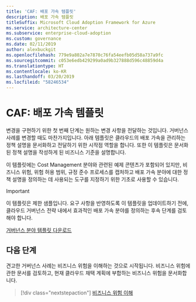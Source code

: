 ```yaml
---
title: 'CAF: 배포 가속 템플릿'
description: 배포 가속 템플릿
titleSuffix: Microsoft Cloud Adoption Framework for Azure
ms.service: architecture-center
ms.subservice: enterprise-cloud-adoption
ms.custom: governance
ms.date: 02/11/2019
author: alexbuckgit
ms.openlocfilehash: 779e9a802a7e7870c76fa54eefb05d58a737a9fc
ms.sourcegitcommit: c053e6edb429299a0ad9b327888d596c48859d4a
ms.translationtype: HT
ms.contentlocale: ko-KR
ms.lasthandoff: 03/20/2019
ms.locfileid: "58246534"
---
```

# <a name="caf-deployment-acceleration-template"></a>CAF: 배포 가속 템플릿

변경을 구현하기 위한 첫 번째 단계는 원하는 변경 사항을 전달하는 것입니다. 거버넌스 사례를 변경할 때도 마찬가지입니다. 아래 템플릿은 클라우드의 배포 가속을 관리하는 정책 설명을 문서화하고 전달하기 위한 시작점 역할을 합니다. 또한 이 템플릿은 문서화된 정책 설명을 작성하게 된 비즈니스 기준을 설명합니다.

이 템플릿에는 Cost Management 분야와 관련된 예제 콘텐츠가 포함되어 있지만, 비즈니스 위험, 위험 허용 범위, 규정 준수 프로세스를 캡처하고 배포 가속 분야에 대한 정책 설명을 정의하는 데 사용되는 도구를 지정하기 위한 기초로 사용할 수 있습니다.

> [!IMPORTANT]
> 이 템플릿은 제한 샘플입니다. 요구 사항을 반영하도록 이 템플릿을 업데이트하기 전에, 클라우드 거버넌스 전략 내에서 효과적인 배포 가속 분야를 정의하는 후속 단계를 검토해야 합니다.

<!-- markdownlint-disable MD033 -->

 <a href="https://archcenter.blob.core.windows.net/cdn/fusion/governance/Governance Discipline Template.docx">거버넌스 분야 템플릿 다운로드</a>

<!-- markdownlint-enable MD033 -->

## <a name="next-steps"></a>다음 단계

견고한 거버넌스 사례는 비즈니스 위험을 이해하는 것으로 시작됩니다. 비즈니스 위험에 관한 문서를 검토하고, 현재 클라우드 채택 계획에 부합하는 비즈니스 위험을 문서화합니다.

> [!div class="nextstepaction"]
> [비즈니스 위험 이해](./business-risks.md)
